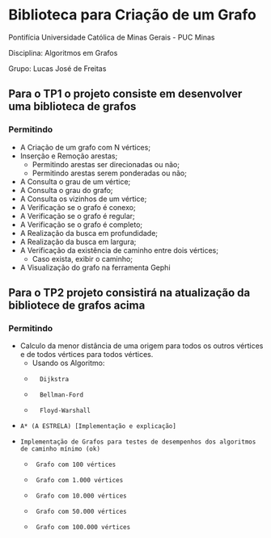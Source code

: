 # Biblioteca para Criação de um Grafo


Pontifícia Universidade Católica de Minas Gerais - PUC Minas

Disciplina: Algoritmos em Grafos

Grupo: Lucas José de Freitas 

## Para o TP1 o projeto consiste em desenvolver uma biblioteca de grafos
### Permitindo  

- A Criação de um grafo com N vértices;
- Inserção e Remoção arestas;
  - Permitindo arestas ser direcionadas ou não;
  - Permitindo arestas serem ponderadas ou não;
- A Consulta o grau de um vértice;
- A Consulta o grau do grafo;
- A Consulta os vizinhos de um vértice;
- A Verificação se o grafo é conexo;
- A Verificação se o grafo é regular;
- A Verificação se o grafo é completo;
- A Realização da busca em profundidade;
- A Realização da busca em largura;
- A Verificação da existência de caminho entre dois vértices;
  - Caso exista, exibir o caminho;
- A Visualização do grafo na ferramenta Gephi
  
## Para o TP2 projeto consistirá na atualização da bibliotece de grafos acima 
### Permitindo   

- Calculo da menor distância de uma origem para todos os outros vértices e de todos vértices para todos vértices.
  -  Usando os Algoritmo:
    -       Dijkstra 
    -       Bellman-Ford 
    -       Floyd-Warshall 
   
-     A* (A ESTRELA) [Implementação e explicação]   

-     Implementação de Grafos para testes de desempenhos dos algoritmos de caminho mínimo (ok)
  -	     Grafo com 100 vértices
  -	     Grafo com 1.000 vértices
  -	     Grafo com 10.000 vértices
  -	     Grafo com 50.000 vértices
  -	     Grafo com 100.000 vértices
